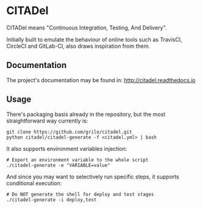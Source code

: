 # CITADel

CITADel means "Continuous Integration, Testing, And Delivery".

Initially built to emulate the behaviour of online tools such as TravisCI,
CircleCI and GitLab-CI, also draws inspiration from them.

## Documentation
The project's documentation may be found in: http://citadel.readthedocs.io

## Usage

There's packaging basis already in the repository, but the most
straightforward way currently is:
```
git clone https://github.com/grilo/citadel.git
python citadel/citadel-generate -f <citadel.yml> | bash
```

It also supports environment variables injection:
```
# Export an environment variable to the whole script
./citadel-generate -e "VARIABLE=value"
```

And since you may want to selectively run specific steps, it supports
conditional execution:
```
# Do NOT generate the shell for deploy and test stages
./citadel-generate -i deploy,test
```
